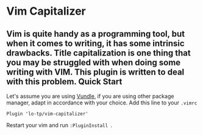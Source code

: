 Vim Capitalizer
================================

Vim is quite handy as a programming tool, but when it comes to writing, it has some intrinsic drawbacks.
Title capitalization is one thing that you may be struggled with when doing some writing with VIM.
This plugin is written to deal with this problem.
Quick Start
-----------
Let's assume you are using [Vundle][vundle], if you are using other package manager, adapt in accordance with your choice.
Add this line to your `.vimrc`


    Plugin 'lo-tp/vim-capitalizer'

Restart your vim and run `:PluginInstall `.



[vundle]:https://github.com/VundleVim/Vundle.vim
